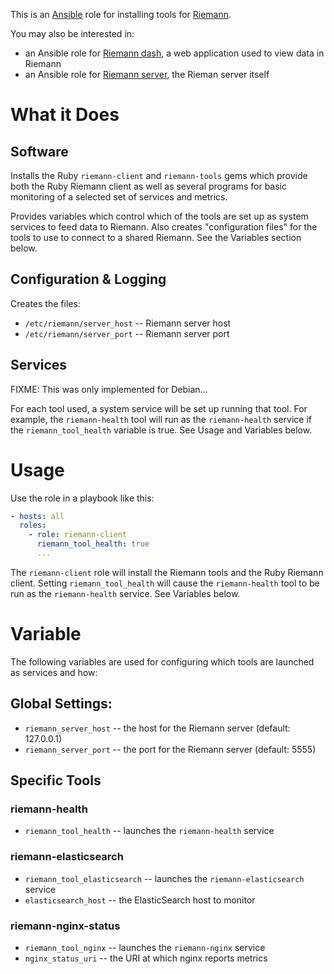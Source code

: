 This is an [Ansible](http://www.ansible.com/home) role for installing
tools for [Riemann](http://riemann.io).

You may also be interested in:

* an Ansible role for
  [Riemann dash](https://github.com/dhruvbansal/riemann-dash-ansible-role),
  a web application used to view data in Riemann
* an Ansible role for
  [Riemann server](https://github.com/dhruvbansal/riemann-server-ansible-role),
  the Rieman server itself

# What it Does

## Software

Installs the Ruby `riemann-client` and `riemann-tools` gems which
provide both the Ruby Riemann client as well as several programs for
basic monitoring of a selected set of services and metrics.

Provides variables which control which of the tools are set up as
system services to feed data to Riemann.  Also creates "configuration
files" for the tools to use to connect to a shared Riemann.  See the
Variables section below.

## Configuration & Logging

Creates the files:

* `/etc/riemann/server_host` -- Riemann server host
* `/etc/riemann/server_port` -- Riemann server port

## Services

FIXME: This was only implemented for Debian...

For each tool used, a system service will be set up running that tool.
For example, the `riemann-health` tool will run as the
`riemann-health` service if the `riemann_tool_health` variable is
true.  See Usage and Variables below.

# Usage

Use the role in a playbook like this:

```yaml
- hosts: all
  roles:
    - role: riemann-client
	  riemann_tool_health: true
      ...
```

The `riemann-client` role will install the Riemann tools and the Ruby
Riemann client.  Setting `riemann_tool_health` will cause the
`riemann-health` tool to be run as the `riemann-health` service.  See
Variables below.

# Variable

The following variables are used for configuring which tools are
launched as services and how:

## Global Settings:
* `riemann_server_host` -- the host for the Riemann server (default: 127.0.0.1)
* `riemann_server_port` -- the port for the Riemann server (default: 5555)

## Specific Tools

### riemann-health

* `riemann_tool_health` -- launches the `riemann-health` service

### riemann-elasticsearch

* `riemann_tool_elasticsearch` -- launches the `riemann-elasticsearch` service
* `elasticsearch_host` -- the ElasticSearch host to monitor

### riemann-nginx-status

* `riemann_tool_nginx` -- launches the `riemann-nginx` service
* `nginx_status_uri` -- the URI at which nginx reports metrics
